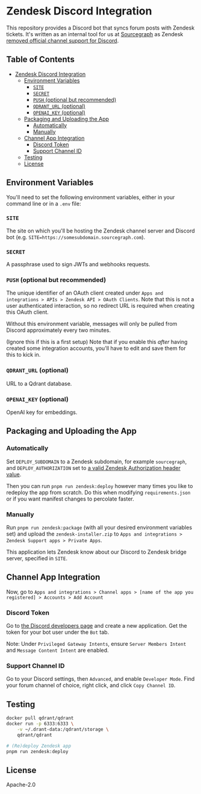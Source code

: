 # Zendesk Discord Integration

This repository provides a Discord bot that syncs forum posts with Zendesk tickets. It's written as an internal tool for us at [Sourcegraph](https://sourcegraph.com) as Zendesk [removed official channel support for Discord](https://support.zendesk.com/hc/en-us/articles/4949877371802-Announcing-removal-of-the-Discord-integration).

<!-- omit in toc -->
## Table of Contents

- [Zendesk Discord Integration](#zendesk-discord-integration)
  - [Environment Variables](#environment-variables)
    - [`SITE`](#site)
    - [`SECRET`](#secret)
    - [`PUSH` (optional but recommended)](#push-optional-but-recommended)
    - [`QDRANT_URL` (optional)](#qdrant_url-optional)
    - [`OPENAI_KEY` (optional)](#openai_key-optional)
  - [Packaging and Uploading the App](#packaging-and-uploading-the-app)
    - [Automatically](#automatically)
    - [Manually](#manually)
  - [Channel App Integration](#channel-app-integration)
    - [Discord Token](#discord-token)
    - [Support Channel ID](#support-channel-id)
  - [Testing](#testing)
  - [License](#license)

## Environment Variables

You'll need to set the following environment variables, either in your command line or in a `.env` file:

### `SITE`

The site on which you'll be hosting the Zendesk channel server and Discord bot (e.g. `SITE=https://somesubdomain.sourcegraph.com`).

### `SECRET`

A passphrase used to sign JWTs and webhooks requests.

### `PUSH` (optional but recommended)

The unique identifier of an OAuth client created under `Apps and integrations > APIs > Zendesk API > OAuth Clients`. Note that this is not a user authenticated interaction, so no redirect URL is required when creating this OAuth client.

Without this environment variable, messages will only be pulled from Discord approximately every two minutes.

(Ignore this if this is a first setup) Note that if you enable this *after* having created some integration accounts, you'll have to edit and save them for this to kick in.

### `QDRANT_URL` (optional)

URL to a Qdrant database.

### `OPENAI_KEY` (optional)

OpenAI key for embeddings.

## Packaging and Uploading the App

### Automatically

Set `DEPLOY_SUBDOMAIN` to a Zendesk subdomain, for example `sourcegraph`, and `DEPLOY_AUTHORIZATION` set to [a valid Zendesk Authorization header value](https://developer.zendesk.com/api-reference/introduction/security-and-auth/#api-token).

Then you can run `pnpm run zendesk:deploy` however many times you like to redeploy the app from scratch. Do this when modifying `requirements.json` or if you want manifest changes to percolate faster.

### Manually

Run `pnpm run zendesk:package` (with all your desired environment variables set) and upload the `zendesk-installer.zip` to `Apps and integrations > Zendesk Support apps > Private Apps`.

This application lets Zendesk know about our Discord to Zendesk bridge server, specified in `SITE`.

## Channel App Integration

Now, go to `Apps and integrations > Channel apps > [name of the app you registered] > Accounts > Add Account`

### Discord Token

Go to [the Discord developers page](https://discord.com/developers/applications) and create a new application. Get the token for your bot user under the `Bot` tab.

Note: Under `Privileged Gateway Intents`, ensure `Server Members Intent` and `Message Content Intent` are enabled.

### Support Channel ID

Go to your Discord settings, then `Advanced`, and enable `Developer Mode`. Find your forum channel of choice, right click, and click `Copy Channel ID`.

## Testing

```bash
docker pull qdrant/qdrant
docker run -p 6333:6333 \
    -v ~/.drant-data:/qdrant/storage \
    qdrant/qdrant

# (Re)deploy Zendesk app
pnpm run zendesk:deploy
```

## License

Apache-2.0
